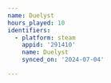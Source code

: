 ```yaml
---
name: Duelyst
hours_played: 10
identifiers:
  - platform: steam
    appid: '291410'
    name: Duelyst
    synced_on: '2024-07-04'

---
```

